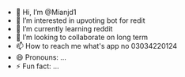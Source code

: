 - 👋 Hi, I’m @Mianjd1
- 👀 I’m interested in upvoting bot for redit
- 🌱 I’m currently learning reddit 
- 💞️ I’m looking to collaborate on long term 
- 📫 How to reach me what's app no 03034220124
- 😄 Pronouns: ...
- ⚡ Fun fact: ...

<!---
Mianjd1/Mianjd1 is a ✨ special ✨ repository because its `README.md` (this file) appears on your GitHub profile.
You can click the Preview link to take a look at your changes.
--->
